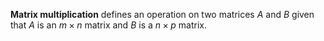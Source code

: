 **Matrix multiplication** defines an operation on two matrices $A$ and $B$ given that $A$ is an $m \times n$ matrix and $B$ is a $n \times p$ matrix.